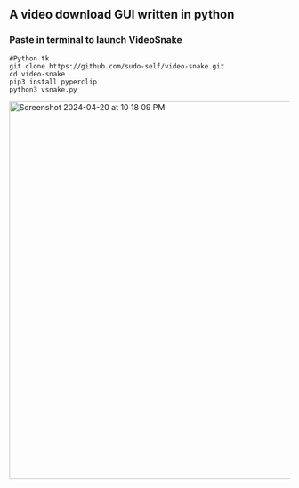 ## A video download GUI written in python<br>
### Paste in terminal to launch VideoSnake
```
#Python tk
git clone https://github.com/sudo-self/video-snake.git
cd video-snake
pip3 install pyperclip
python3 vsnake.py
```

<img width="680" alt="Screenshot 2024-04-20 at 10 18 09 PM" src="https://github.com/sudo-self/video-snake/assets/119916323/e36ca74c-65be-43a7-aea4-35b9a025d363">



